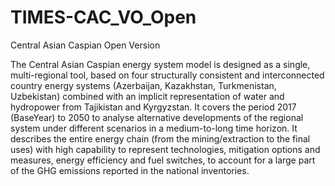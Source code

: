 # TIMES-CAC_VO_Open
Central Asian Caspian Open Version

The Central Asian Caspian energy system model is designed as a single, multi-regional tool, based on four structurally consistent and interconnected country energy systems (Azerbaijan, Kazakhstan, Turkmenistan, Uzbekistan) combined with an implicit representation of water and hydropower from Tajikistan and Kyrgyzstan. It covers the period 2017 (BaseYear) to 2050 to analyse alternative developments of the regional system under different scenarios in a medium-to-long time horizon. It describes the entire energy chain (from the mining/extraction to the final uses) with high capability to represent technologies, mitigation options and measures, energy efficiency and fuel switches, to account for a large part of the GHG emissions reported in the national inventories.
